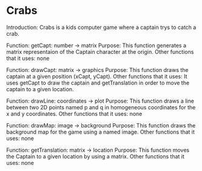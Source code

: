 # Crabs
Introduction: Crabs is a kids computer game where a captain trys to catch a crab.

Function: getCapt: number -> matrix
Purpose: This function generates a matrix representaion of the Captain character at the origin.
Other functions that it uses: none

Function: drawCapt: matrix -> graphics 
Purpose: This function draws the captain at a given position (xCapt, yCapt).
Other functions that it uses: It uses getCapt to draw the captain and getTranslation in order to move the captain to a given location.

Function: drawLine: coordinates -> plot
Purpose: This function draws a line between two 2D points named p and q in homogeneous coordinates for the x and y coordinates.
Other functions that it uses: none

Function: drawMap: image -> background
Purpose: This function draws the background map for the game using a named image.
Other functions that it uses: none

Function: getTranslation: matrix -> location 
Purpose: This function moves the Captain to a given location by using a matrix.
Other functions that it uses: none
